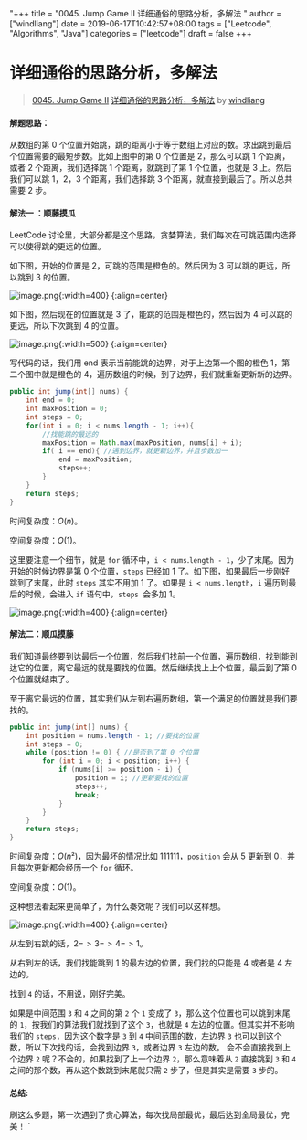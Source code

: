 "+++
title = "0045. Jump Game II 详细通俗的思路分析，多解法 "
author = ["windliang"]
date = 2019-06-17T10:42:57+08:00
tags = ["Leetcode", "Algorithms", "Java"]
categories = ["leetcode"]
draft = false
+++

# 详细通俗的思路分析，多解法

> [0045. Jump Game II](https://leetcode-cn.com/problems/jump-game-ii/)
> [详细通俗的思路分析，多解法](https://leetcode-cn.com/problems/jump-game-ii/solution/xiang-xi-tong-su-de-si-lu-fen-xi-duo-jie-fa-by-10/) by [windliang](https://leetcode-cn.com/u/windliang/)

#### 解题思路：
从数组的第 0 个位置开始跳，跳的距离小于等于数组上对应的数。求出跳到最后个位置需要的最短步数。比如上图中的第 0 个位置是 2，那么可以跳 1 个距离，或者 2 个距离，我们选择跳 1 个距离，就跳到了第 1 个位置，也就是 3 上。然后我们可以跳 1，2，3 个距离，我们选择跳 3 个距离，就直接到最后了。所以总共需要 2 步。

#### 解法一 ：顺藤摸瓜

LeetCode 讨论里，大部分都是这个思路，贪婪算法，我们每次在可跳范围内选择可以使得跳的更远的位置。

如下图，开始的位置是 2，可跳的范围是橙色的。然后因为 3 可以跳的更远，所以跳到 3 的位置。

![image.png](https://pic.leetcode-cn.com/c4a606188af249b911d06acb5e51b2f8a4589be68b02b900d32dfdd69a14d368-image.png){:width=400}
{:align=center}

如下图，然后现在的位置就是 3 了，能跳的范围是橙色的，然后因为 4 可以跳的更远，所以下次跳到 4 的位置。

![image.png](https://pic.leetcode-cn.com/1c13a73f3ddd9c5badd83f818455c1ed16a251956473659ffcee6eb9a65ecdbf-image.png){:width=500}
{:align=center}

写代码的话，我们用 end 表示当前能跳的边界，对于上边第一个图的橙色 1，第二个图中就是橙色的 4，遍历数组的时候，到了边界，我们就重新更新新的边界。

```java
public int jump(int[] nums) {
    int end = 0;
    int maxPosition = 0; 
    int steps = 0;
    for(int i = 0; i < nums.length - 1; i++){
        //找能跳的最远的
        maxPosition = Math.max(maxPosition, nums[i] + i); 
        if( i == end){ //遇到边界，就更新边界，并且步数加一
            end = maxPosition;
            steps++;
        }
    }
    return steps;
}
```

时间复杂度：$O(n)$。

空间复杂度：$O(1)$。

这里要注意一个细节，就是 `for` 循环中，`i < nums`.`length - 1`，少了末尾。因为开始的时候边界是第 $0$ 个位置，`steps` 已经加 $1$ 了。如下图，如果最后一步刚好跳到了末尾，此时 `steps` 其实不用加 $1$ 了。如果是 `i < nums.length`，`i` 遍历到最后的时候，会进入 `if` 语句中，`steps `会多加 $1$。

![image.png](https://pic.leetcode-cn.com/1014c569efdf3cf72955dbe604dce78a5ab8a1988cf6d438eb7dede7ce5cfb17-image.png){:width=400}
{:align=center}

#### 解法二：顺瓜摸藤

我们知道最终要到达最后一个位置，然后我们找前一个位置，遍历数组，找到能到达它的位置，离它最远的就是要找的位置。然后继续找上上个位置，最后到了第 0 个位置就结束了。

至于离它最远的位置，其实我们从左到右遍历数组，第一个满足的位置就是我们要找的。

```java
public int jump(int[] nums) {
    int position = nums.length - 1; //要找的位置
    int steps = 0;
    while (position != 0) { //是否到了第 0 个位置
        for (int i = 0; i < position; i++) {
            if (nums[i] >= position - i) {
                position = i; //更新要找的位置
                steps++;
                break;
            }
        }
    }
    return steps;
}
```

时间复杂度：$O(n²)$，因为最坏的情况比如 $1 1 1 1 1 1$，`position` 会从 $5$ 更新到 $0$，并且每次更新都会经历一个 `for` 循环。

空间复杂度：$O(1)$。

这种想法看起来更简单了，为什么奏效呢？我们可以这样想。

![image.png](https://pic.leetcode-cn.com/0572d36a1a461720c2985bcb2f7a3c5d85826ead981d3364b5bf2efaea35e4ad-image.png){:width=400}
{:align=center}

从左到右跳的话，$2 -> 3 -> 4 -> 1$。

从右到左的话，我们找能跳到 $1$ 的最左边的位置，我们找的只能是 $4$ 或者是 $4$ 左边的。

找到 `4` 的话，不用说，刚好完美。

如果是中间范围 `3` 和 `4` 之间的第 `2` 个 `1` 变成了 `3`，那么这个位置也可以跳到末尾的 `1`，按我们的算法我们就找到了这个 `3`，也就是 `4` 左边的位置。但其实并不影响我们的 `steps`，因为这个数字是 `3` 到 `4` 中间范围的数，左边界 `3` 也可以到这个数，所以下次找的话，会找到边界 `3`，或者边界 `3` 左边的数。 会不会直接找到上个边界 `2` 呢？不会的，如果找到了上一个边界 `2`，那么意味着从 `2` 直接跳到 `3` 和 `4` 之间的那个数，再从这个数跳到末尾就只需 `2` 步了，但是其实是需要 `3` 步的。

#### 总结:

刷这么多题，第一次遇到了贪心算法，每次找局部最优，最后达到全局最优，完美！
`